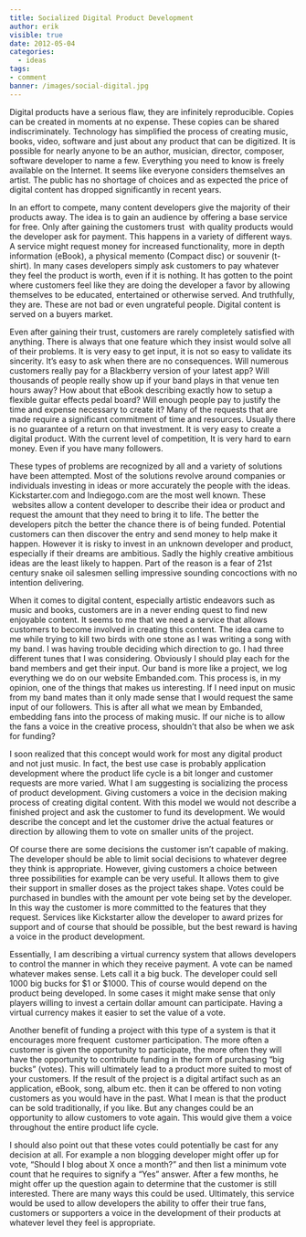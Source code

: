 ```yaml
---
title: Socialized Digital Product Development
author: erik
visible: true
date: 2012-05-04
categories:
  - ideas
tags:
- comment
banner: /images/social-digital.jpg
---
```

Digital products have a serious flaw, they are infinitely reproducible. Copies can be created in moments at no expense. These copies can be shared indiscriminately. Technology has simplified the process of creating music, books, video, software and just about any product that can be digitized. It is possible for nearly anyone to be an author, musician, director, composer, software developer to name a few. Everything you need to know is freely available on the Internet. It seems like everyone considers themselves an artist. The public has no shortage of choices and as expected the price of digital content has dropped significantly in recent years.

In an effort to compete, many content developers give the majority of their products away. The idea is to gain an audience by offering a base service for free. Only after gaining the customers trust  with quality products would the developer ask for payment. This happens in a variety of different ways. A service might request money for increased functionality, more in depth information (eBook), a physical memento (Compact disc) or souvenir (t-shirt). In many cases developers simply ask customers to pay whatever they feel the product is worth, even if it is nothing. It has gotten to the point where customers feel like they are doing the developer a favor by allowing themselves to be educated, entertained or otherwise served. And truthfully, they are. These are not bad or even ungrateful people. Digital content is served on a buyers market.

Even after gaining their trust, customers are rarely completely satisfied with anything. There is always that one feature which they insist would solve all of their problems. It is very easy to get input, it is not so easy to validate its sincerity. It’s easy to ask when there are no consequences. Will numerous customers really pay for a Blackberry version of your latest app? Will thousands of people really show up if your band plays in that venue ten hours away? How about that eBook describing exactly how to setup a flexible guitar effects pedal board? Will enough people pay to justify the time and expense necessary to create it? Many of the requests that are made require a significant commitment of time and resources. Usually there is no guarantee of a return on that investment. It is very easy to create a digital product. With the current level of competition, It is very hard to earn money. Even if you have many followers.

These types of problems are recognized by all and a variety of solutions have been attempted. Most of the solutions revolve around companies or individuals investing in ideas or more accurately the people with the ideas. Kickstarter.com and Indiegogo.com are the most well known. These  websites allow a content developer to describe their idea or product and request the amount that they need to bring it to life. The better the developers pitch the better the chance there is of being funded. Potential customers can then discover the entry and send money to help make it happen. However it is risky to invest in an unknown developer and product, especially if their dreams are ambitious. Sadly the highly creative ambitious ideas are the least likely to happen. Part of the reason is a fear of 21st century snake oil salesmen selling impressive sounding concoctions with no intention delivering.

When it comes to digital content, especially artistic endeavors such as music and books, customers are in a never ending quest to find new enjoyable content. It seems to me that we need a service that allows customers to become involved in creating this content. The idea came to me while trying to kill two birds with one stone as I was writing a song with my band. I was having trouble deciding which direction to go. I had three different tunes that I was considering. Obviously I should play each for the band members and get their input. Our band is more like a project, we log everything we do on our website Embanded.com. This process is, in my opinion, one of the things that makes us interesting. If I need input on music from my band mates than it only made sense that I would request the same input of our followers. This is after all what we mean by Embanded, embedding fans into the process of making music. If our niche is to allow the fans a voice in the creative process, shouldn’t that also be when we ask for funding?

I soon realized that this concept would work for most any digital product and not just music. In fact, the best use case is probably application development where the product life cycle is a bit longer and customer requests are more varied. What I am suggesting is socializing the process of product development. Giving customers a voice in the decision making process of creating digital content. With this model we would not describe a finished project and ask the customer to fund its development. We would describe the concept and let the customer drive the actual features or direction by allowing them to vote on smaller units of the project.

Of course there are some decisions the customer isn’t capable of making. The developer should be able to limit social decisions to whatever degree they think is appropriate. However, giving customers a choice between three possibilities for example can be very useful. It allows them to give their support in smaller doses as the project takes shape. Votes could be purchased in bundles with the amount per vote being set by the developer. In this way the customer is more committed to the features that they request. Services like Kickstarter allow the developer to award prizes for support and of course that should be possible, but the best reward is having a voice in the product development.

Essentially, I am describing a virtual currency system that allows developers to control the manner in which they receive payment. A vote can be named whatever makes sense. Lets call it a big buck. The developer could sell 1000 big bucks for $1 or $1000. This of course would depend on the product being developed. In some cases it might make sense that only players willing to invest a certain dollar amount can participate. Having a virtual currency makes it easier to set the value of a vote.

Another benefit of funding a project with this type of a system is that it encourages more frequent  customer participation. The more often a customer is given the opportunity to participate, the more often they will have the opportunity to contribute funding in the form of purchasing “big bucks” (votes). This will ultimately lead to a product more suited to most of your customers. If the result of the project is a digital artifact such as an application, eBook, song, album etc. then it can be offered to non voting customers as you would have in the past. What I mean is that the product can be sold traditionally, if you like. But any changes could be an opportunity to allow customers to vote again. This would give them a voice throughout the entire product life cycle.

I should also point out that these votes could potentially be cast for any decision at all. For example a non blogging developer might offer up for vote, “Should I blog about X once a month?” and then list a minimum vote count that he requires to signify a “Yes” answer. After a few months, he might offer up the question again to determine that the customer is still interested. There are many ways this could be used. Ultimately, this service would be used to allow developers the ability to offer their true fans, customers or supporters a voice in the development of their products at whatever level they feel is appropriate.
